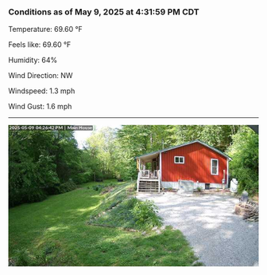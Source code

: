 ### Conditions as of May 9, 2025 at 4:31:59 PM CDT 

Temperature: 69.60 &deg;F

Feels like: 69.60 &deg;F

Humidity: 64%

Wind Direction: NW

Windspeed: 1.3 mph

Wind Gust: 1.6 mph

---

<img src="./images/latest.jpeg"/>

